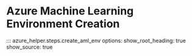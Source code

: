 # Azure Machine Learning Environment Creation

::: azure_helper.steps.create_aml_env
    options:
      show_root_heading: true
      show_source: true
